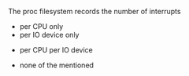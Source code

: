 The proc filesystem records the number of interrupts
* per CPU only
* per IO device only
+ per CPU per IO device
* none of the mentioned

